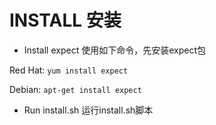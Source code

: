# INSTALL 安装

* Install expect 使用如下命令，先安装expect包

Red Hat: `yum install expect`

Debian:  `apt-get install expect`

* Run install.sh 运行install.sh脚本
